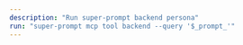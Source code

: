 ```yaml
---
description: "Run super-prompt backend persona"
run: "super-prompt mcp tool backend --query '$_prompt_'"
---
```


